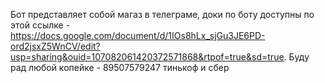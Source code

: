 Бот представляет собой магаз в телеграме, доки по боту доступны по этой ссылке - https://docs.google.com/document/d/1IOs8hLx_sjGu3JE6PD-ord2jsxZ5WnCV/edit?usp=sharing&ouid=107082061420372571868&rtpof=true&sd=true. Буду рад любой копейке - 89507579247 тинькоф и сбер
